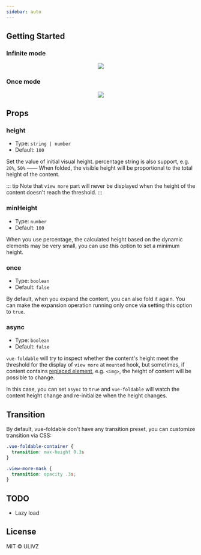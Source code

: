 ```yaml
---
sidebar: auto
---
```


## Getting Started

### Infinite mode

<foldable class="demo" height="%50" async>

<p align="center">
  <img src="https://vuejs.org/images/logo.png"/>
</p>

</foldable>

### Once mode

<foldable class="demo" height="%50" async once>

<p align="center">
  <img src="https://vuejs.org/images/logo.png"/>
</p>

</foldable>



## Props

### height

- Type: `string | number`
- Default: `100`

Set the value of initial visual height. percentage string is also support, e.g. `20%`, `50%` ——  When folded, the visible height will be proportional to the total height of the content.

::: tip
 Note that `view more` part will never be displayed when the height of the content doesn't reach the threshold.
:::

### minHeight

- Type: `number`
- Default: `100`

When you use percentage, the calculated height based on the dynamic elements may be very small, you can use this option to set a minimum height.

### once

- Type: `boolean`
- Default: `false`

By default, when you expand the content, you can also fold it again. You can make the expansion operation running only once via setting this option to `true`.

### async

- Type: `boolean`
- Default: `false`

`vue-foldable` will try to inspect whether the content's height meet the threshold for the display of `view more` at `mounted` hook, but sometimes, if content contains [replaced element](https://developer.mozilla.org/en-US/docs/Web/CSS/Replaced_element), e.g. `<img>`, the height of content will be possible to change. 

In this case, you can set `async` to `true` and `vue-foldable` will watch the content height change and re-initialize when the height changes. 

## Transition

By default, vue-foldable don't have any transition preset, you can customize transition via CSS:

``` css
.vue-foldable-container {
  transition: max-height 0.3s
}

.view-more-mask {
  transition: opacity .3s;
}
```

## TODO

- Lazy load

## License

MIT &copy; ULIVZ

